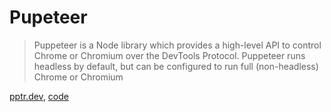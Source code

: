 # Pupeteer

> Puppeteer is a Node library which provides a high-level API to control Chrome or Chromium over the DevTools Protocol.
> Puppeteer runs headless by default, but can be configured to run full (non-headless) Chrome or Chromium

[pptr.dev](https://pptr.dev/), [code](https://github.com/puppeteer/puppeteer)
